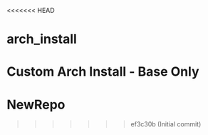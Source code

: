 <<<<<<< HEAD
# arch_install
Custom Arch Install - Base Only
=======
# NewRepo
>>>>>>> ef3c30b (Initial commit)
